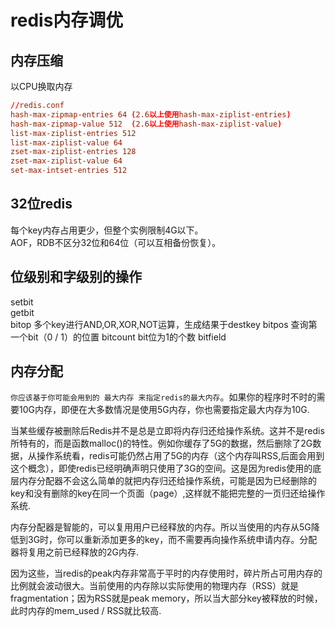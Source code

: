 # redis内存调优  

## 内存压缩

以CPU换取内存

```conf
//redis.conf
hash-max-zipmap-entries 64 (2.6以上使用hash-max-ziplist-entries)
hash-max-zipmap-value 512  (2.6以上使用hash-max-ziplist-value)
list-max-ziplist-entries 512
list-max-ziplist-value 64
zset-max-ziplist-entries 128
zset-max-ziplist-value 64
set-max-intset-entries 512
```

## 32位redis

每个key内存占用更少，但整个实例限制4G以下。  
AOF，RDB不区分32位和64位（可以互相备份恢复）。

## 位级别和字级别的操作

setbit  
getbit  
bitop  多个key进行AND,OR,XOR,NOT运算，生成结果于destkey
bitpos  查询第一个bit（0 / 1）的位置
bitcount  bit位为1的个数
bitfield  

## 内存分配

`你应该基于你可能会用到的 最大内存 来指定redis的最大内存`。如果你的程序时不时的需要10G内存，即便在大多数情况是使用5G内存，你也需要指定最大内存为10G.  

当某些缓存被删除后Redis并不是总是立即将内存归还给操作系统。这并不是redis所特有的，而是函数malloc()的特性。例如你缓存了5G的数据，然后删除了2G数据，从操作系统看，redis可能仍然占用了5G的内存（这个内存叫RSS,后面会用到这个概念），即使redis已经明确声明只使用了3G的空间。这是因为redis使用的底层内存分配器不会这么简单的就把内存归还给操作系统，可能是因为已经删除的key和没有删除的key在同一个页面（page）,这样就不能把完整的一页归还给操作系统.  

内存分配器是智能的，可以复用用户已经释放的内存。所以当使用的内存从5G降低到3G时，你可以重新添加更多的key，而不需要再向操作系统申请内存。分配器将复用之前已经释放的2G内存.  

因为这些，当redis的peak内存非常高于平时的内存使用时，碎片所占可用内存的比例就会波动很大。当前使用的内存除以实际使用的物理内存（RSS）就是fragmentation；因为RSS就是peak memory，所以当大部分key被释放的时候，此时内存的mem_used / RSS就比较高.  
